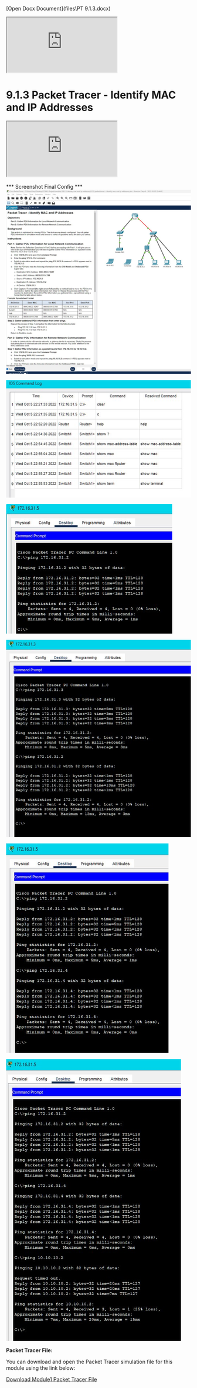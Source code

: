 [Open Docx Document](files\PT 9.1.3.docx)



<iframe src="https://docs.google.com/document/d/e/2PACX-1vR24VtsPkZf4VB_-Q-sHWpWQqkFp0rvhjrzQQyByrdhlJVMshzjfWNM9gQ6u9uGfA/pub?embedded=true"></iframe>

# 9.1.3 Packet Tracer - Identify MAC and IP Addresses
<iframe src="https://docs.google.com/spreadsheets/d/e/2PACX-1vRPIUNPBgqTd_ZW7FN-0CgXf7qv0miEJm2cAnXnOp-ogHHycdkyBq0v_UqdGW82RQ/pubhtml?widget=true&amp;headers=false"></iframe>

*** Screenshot Final Config ***
![Image](screenshots/001021.png)



![Image](screenshots/2.png)


![Image](screenshots/3.png)


![Image](screenshots/4.png)


![Image](screenshots/5.png)


![Image](screenshots/6.png)



**Packet Tracer File:**

You can download and open the Packet Tracer simulation file for this module using the link below:

[Download Module1 Packet Tracer File](files/9.1.3-packet-tracer---identify-mac-and-ip-addresses.pka)
